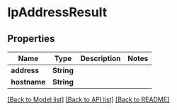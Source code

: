 # IpAddressResult

## Properties

| Name         | Type       | Description | Notes |
| ------------ | ---------- | ----------- | ----- |
| **address**  | **String** |             |
| **hostname** | **String** |             |

[[Back to Model list]](../README#documentation-for-models) [[Back to API list]](../README#documentation-for-api-endpoints) [[Back to README]](../README)
